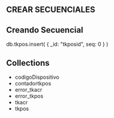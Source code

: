 ## CREAR SECUENCIALES

## Creando Secuencial
db.tkpos.insert(
   {
      _id: "tkposid",
      seq: 0
   }
)

## Collections
- codigoDispositivo
- contadortkpos
- error_tkacr
- error_tkpos
- tkacr
- tkpos